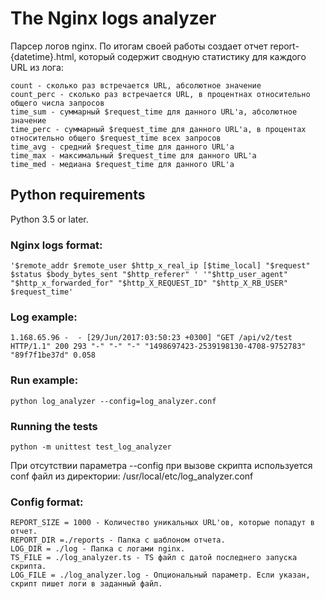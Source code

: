 # The Nginx logs analyzer
Парсер логов nginx.
По итогам своей работы создает отчет report-{datetime}.html, 
который содержит сводную статистику для каждого URL из лога:
```
count - сколько раз встречается URL, абсолютное значение
count_perc - сколько раз встречается URL, в процентнах относительно общего числа запросов
time_sum - суммарный $request_time для данного URL'а, абсолютное значение
time_perc - суммарный $request_time для данного URL'а, в процентах относительно общего $request_time всех запросов
time_avg - средний $request_time для данного URL'а
time_max - максимальный $request_time для данного URL'а
time_med - медиана $request_time для данного URL'а
```
## Python requirements
Python 3.5 or later.

### Nginx logs format:
```
'$remote_addr $remote_user $http_x_real_ip [$time_local] "$request" $status $body_bytes_sent "$http_referer" ' '"$http_user_agent" "$http_x_forwarded_for" "$http_X_REQUEST_ID" "$http_X_RB_USER" $request_time'
```
### Log example:
```
1.168.65.96 -  - [29/Jun/2017:03:50:23 +0300] "GET /api/v2/test HTTP/1.1" 200 293 "-" "-" "-" "1498697423-2539198130-4708-9752783" "89f7f1be37d" 0.058
```
### Run example:
```
python log_analyzer --config=log_analyzer.conf
```
### Running the tests
```
python -m unittest test_log_analyzer
```
При отсутствии параметра --config при вызове скрипта используется conf файл из директории: 
/usr/local/etc/log_analyzer.conf
### Config format:
```
REPORT_SIZE = 1000 - Количество уникальных URL'ов, которые попадут в отчет.
REPORT_DIR =./reports - Папка с шаблоном отчета.
LOG_DIR = ./log - Папка с логами nginx.
TS_FILE = ./log_analyzer.ts - TS файл с датой последнего запуска скрипта.
LOG_FILE = ./log_analyzer.log - Опциональный параметр. Если указан, скрипт пишет логи в заданный файл.
```
